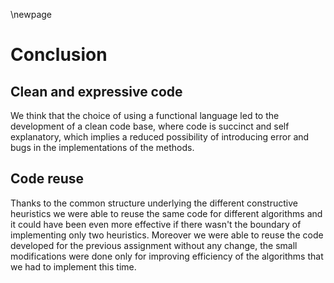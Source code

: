 \newpage

# Conclusion

## Clean and expressive code

We think that the choice of using a functional language led to the 
development of a clean code base, where code is succinct and self explanatory, 
which implies a reduced possibility of introducing error and 
bugs in the implementations of the methods.

## Code reuse

Thanks to the common structure underlying the different constructive 
heuristics we were able to reuse the same code for different algorithms and 
it could have been even more effective if there wasn't the boundary of 
implementing only two heuristics. Moreover we were able to reuse the code 
developed for the previous assignment without any change, the small 
modifications were done only for improving efficiency of the algorithms that 
we had to implement this time.
